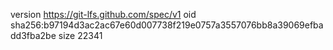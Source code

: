 version https://git-lfs.github.com/spec/v1
oid sha256:b97194d3ac2ac67e60d007738f219e0757a3557076bb8a39069efbadd3fba2be
size 22341
